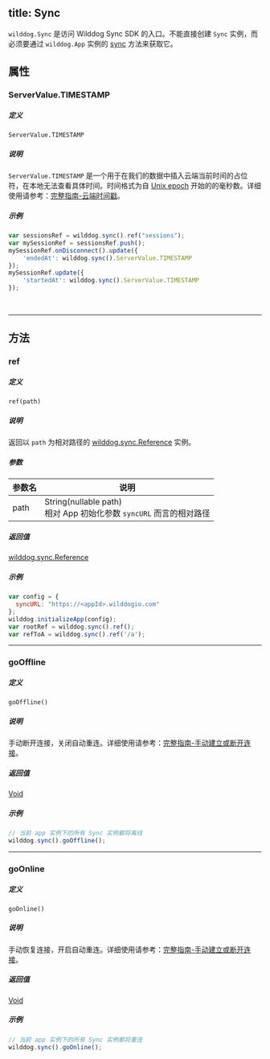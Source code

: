 title: Sync
---

`wilddog.Sync` 是访问 Wilddog Sync SDK 的入口。不能直接创建 `Sync` 实例，而必须要通过 `wilddog.App` 实例的 [sync](App.html#sync) 方法来获取它。

## 属性

### ServerValue.TIMESTAMP

##### 定义

`ServerValue.TIMESTAMP`

##### 说明

`ServerValue.TIMESTAMP` 是一个用于在我们的数据中插入云端当前时间的占位符，在本地无法查看具体时间。时间格式为自 [Unix epoch](https://en.wikipedia.org/wiki/Unix_time) 开始的的毫秒数。详细使用请参考：[完整指南-云端时间戳](/sync/Egret/guide/advance-feature.html#云端时间戳)。

##### 示例

```js
var sessionsRef = wilddog.sync().ref("sessions");
var mySessionRef = sessionsRef.push();
mySessionRef.onDisconnect().update({
    'endedAt': wilddog.sync().ServerValue.TIMESTAMP
});
mySessionRef.update({
    'startedAt': wilddog.sync().ServerValue.TIMESTAMP
});
```

</br>

------

## 方法

### ref

##### 定义

`ref(path)`

##### 说明

返回以 `path` 为相对路径的 [wilddog.sync.Reference](Reference.html) 实例。

##### 参数

| 参数名| 说明                                  |
| ---- | ----------------------------------- |
| path | String(nullable path)<br>相对 App 初始化参数 `syncURL` 而言的相对路径 |

##### 返回值

[wilddog.sync.Reference](Reference.html)

##### 示例

```js
var config = {
  syncURL: "https://<appId>.wilddogio.com"
};
wilddog.initializeApp(config);
var rootRef = wilddog.sync().ref();
var refToA = wilddog.sync().ref('/a');

```
---

### goOffline

##### 定义

`goOffline()`

##### 说明

手动断开连接，关闭自动重连。详细使用请参考：[完整指南-手动建立或断开连接](/sync/Egret/guide/offline-capabilities.html#手动建立或断开连接)。

##### 返回值

[Void](Void.html)

##### 示例
```js
// 当前 app 实例下的所有 Sync 实例都将离线
wilddog.sync().goOffline();
```

---

### goOnline

##### 定义

`goOnline()`

##### 说明

手动恢复连接，开启自动重连。详细使用请参考：[完整指南-手动建立或断开连接](/sync/Egret/guide/offline-capabilities.html#手动建立或断开连接)。

##### 返回值

[Void](Void.html)

##### 示例
```js
// 当前 app 实例下的所有 Sync 实例都将重连
wilddog.sync().goOnline();
```
